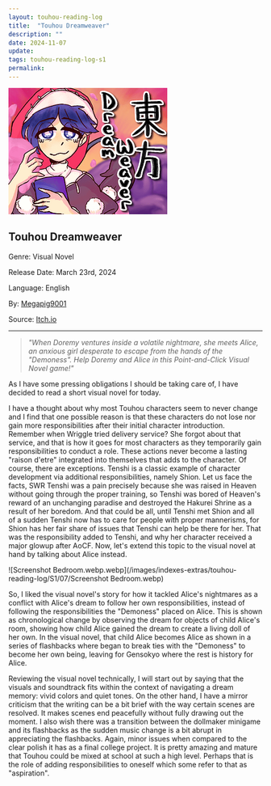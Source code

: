 ```yaml
---
layout: touhou-reading-log
title:  "Touhou Dreamweaver"
description: ""
date: 2024-11-07
update: 
tags: touhou-reading-log-s1
permalink:
---
```

![Touhou Dreamweaver.webp](/images/indexes-extras/touhou-reading-log/S1/07/cover.webp)
## Touhou Dreamweaver
Genre: Visual Novel

Release Date: March 23rd, 2024

Language: English

By: [Megapig9001](https://megapig9001.itch.io/)

Source: [Itch.io](https://megapig9001.itch.io/touhou-dreamweaver)
- - -

> *"When Doremy ventures inside a volatile nightmare, she meets Alice, an anxious girl desperate to escape from the hands of the "Demoness". Help Doremy and Alice in this Point-and-Click Visual Novel game!"*

As I have some pressing obligations I should be taking care of, I have decided to read a short visual novel for today.

I have a thought about why most Touhou characters seem to never change and I find that one possible reason is that these characters do not lose nor gain more responsibilities after their initial character introduction. Remember when Wriggle tried delivery service? She forgot about that service, and that is how it goes for most characters as they temporarily gain responsibilities to conduct a role. These actions never become a lasting "raison d'etre" integrated into themselves that adds to the character. Of course, there are exceptions. Tenshi is a classic example of character development via additional responsibilities, namely Shion. Let us face the facts, SWR Tenshi was a pain precisely because she was raised in Heaven without going through the proper training, so Tenshi was bored of Heaven's reward of an unchanging paradise and destroyed the Hakurei Shrine as a result of her boredom. And that could be all, until Tenshi met Shion and all of a sudden Tenshi now has to care for people with proper mannerisms, for Shion has her fair share of issues that Tenshi can help be there for her. That was the responsibility added to Tenshi, and why her character received a major glowup after AoCF. Now, let's extend this topic to the visual novel at hand by talking about Alice instead.

![Screenshot Bedroom.webp.webp](/images/indexes-extras/touhou-reading-log/S1/07/Screenshot Bedroom.webp)

So, I liked the visual novel's story for how it tackled Alice's nightmares as a conflict with Alice's dream to follow her own responsibilities, instead of following the responsibilities the "Demoness" placed on Alice. This is shown as chronological change by observing the dream for objects of child Alice's room, showing how child Alice gained the dream to create a living doll of her own. In the visual novel, that child Alice becomes Alice as shown in a series of flashbacks where began to break ties with the "Demoness" to become her own being, leaving for Gensokyo where the rest is history for Alice.

Reviewing the visual novel technically, I will start out by saying that the visuals and soundtrack fits within the context of navigating a dream memory: vivid colors and quiet tones. On the other hand, I have a mirror criticism that the writing can be a bit brief with the way certain scenes are resolved. It makes scenes end peacefully without fully drawing out the moment. I also wish there was a transition between the dollmaker minigame and its flashbacks as the sudden music change is a bit abrupt in appreciating the flashbacks. Again, minor issues when compared to the clear polish it has as a final college project. It is pretty amazing and mature that Touhou could be mixed at school at such a high level. Perhaps that is the role of adding responsibilities to oneself which some refer to that as "aspiration".